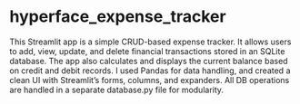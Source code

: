 # hyperface_expense_tracker
This Streamlit app is a simple CRUD-based expense tracker. It allows users to add, view, update, and delete financial transactions stored in an SQLite database. The app also calculates and displays the current balance based on credit and debit records. I used Pandas for data handling, and created a clean UI with Streamlit’s forms, columns, and expanders. All DB operations are handled in a separate database.py file for modularity.
